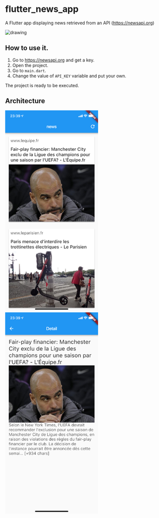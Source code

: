 # flutter_news_app  
  
A Flutter app displaying news retrieved from an API (https://newsapi.org)
  
<img src="images/demo.gif" alt="drawing" width="300"/>
  
## How to use it.

 1. Go to https://newsapi.org and get a key.
 2. Open the project.
 3. Go to `main.dart`.
 4. Change the value of `API_KEY` variable and put your own.

The project is ready to be executed.

## Architecture

<img src="images/main.JPG" alt="drawing" width="300"/>

<img src="images/detail.JPG" alt="drawing" width="300"/>
